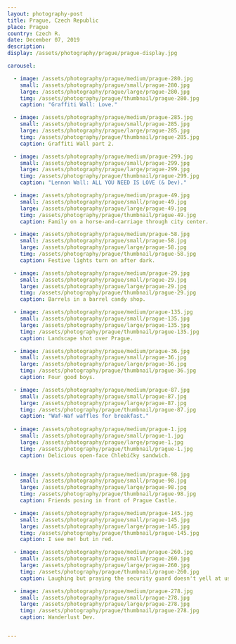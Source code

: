 ```yaml
---
layout: photography-post
title: Prague, Czech Republic
place: Prague
country: Czech R.
date: December 07, 2019
description:
display: /assets/photography/prague/prague-display.jpg

carousel:

  - image: /assets/photography/prague/medium/prague-280.jpg
    small: /assets/photography/prague/small/prague-280.jpg
    large: /assets/photography/prague/large/prague-280.jpg
    timg: /assets/photography/prague/thumbnail/prague-280.jpg
    caption: "Graffiti Wall: Love."

  - image: /assets/photography/prague/medium/prague-285.jpg
    small: /assets/photography/prague/small/prague-285.jpg
    large: /assets/photography/prague/large/prague-285.jpg
    timg: /assets/photography/prague/thumbnail/prague-285.jpg
    caption: Graffiti Wall part 2. 

  - image: /assets/photography/prague/medium/prague-299.jpg
    small: /assets/photography/prague/small/prague-299.jpg
    large: /assets/photography/prague/large/prague-299.jpg
    timg: /assets/photography/prague/thumbnail/prague-299.jpg
    caption: "Lennon Wall: ALL YOU NEED IS LOVE (& Dev)."

  - image: /assets/photography/prague/medium/prague-49.jpg
    small: /assets/photography/prague/small/prague-49.jpg
    large: /assets/photography/prague/large/prague-49.jpg
    timg: /assets/photography/prague/thumbnail/prague-49.jpg
    caption: Family on a horse-and-carriage through city center.

  - image: /assets/photography/prague/medium/prague-58.jpg
    small: /assets/photography/prague/small/prague-58.jpg
    large: /assets/photography/prague/large/prague-58.jpg
    timg: /assets/photography/prague/thumbnail/prague-58.jpg
    caption: Festive lights turn on after dark. 

  - image: /assets/photography/prague/medium/prague-29.jpg
    small: /assets/photography/prague/small/prague-29.jpg
    large: /assets/photography/prague/large/prague-29.jpg
    timg: /assets/photography/prague/thumbnail/prague-29.jpg
    caption: Barrels in a barrel candy shop.

  - image: /assets/photography/prague/medium/prague-135.jpg
    small: /assets/photography/prague/small/prague-135.jpg
    large: /assets/photography/prague/large/prague-135.jpg
    timg: /assets/photography/prague/thumbnail/prague-135.jpg
    caption: Landscape shot over Prague. 

  - image: /assets/photography/prague/medium/prague-36.jpg
    small: /assets/photography/prague/small/prague-36.jpg
    large: /assets/photography/prague/large/prague-36.jpg
    timg: /assets/photography/prague/thumbnail/prague-36.jpg
    caption: Four good boys. 

  - image: /assets/photography/prague/medium/prague-87.jpg
    small: /assets/photography/prague/small/prague-87.jpg
    large: /assets/photography/prague/large/prague-87.jpg
    timg: /assets/photography/prague/thumbnail/prague-87.jpg
    caption: "Waf-Waf waffles for breakfast."
    
  - image: /assets/photography/prague/medium/prague-1.jpg
    small: /assets/photography/prague/small/prague-1.jpg
    large: /assets/photography/prague/large/prague-1.jpg
    timg: /assets/photography/prague/thumbnail/prague-1.jpg
    caption: Delicious open-face Chlebíčky sandwich.


  - image: /assets/photography/prague/medium/prague-98.jpg
    small: /assets/photography/prague/small/prague-98.jpg
    large: /assets/photography/prague/large/prague-98.jpg
    timg: /assets/photography/prague/thumbnail/prague-98.jpg
    caption: Friends posing in front of Prague Castle. 

  - image: /assets/photography/prague/medium/prague-145.jpg
    small: /assets/photography/prague/small/prague-145.jpg
    large: /assets/photography/prague/large/prague-145.jpg
    timg: /assets/photography/prague/thumbnail/prague-145.jpg
    caption: I see me! but in red. 

  - image: /assets/photography/prague/medium/prague-260.jpg
    small: /assets/photography/prague/small/prague-260.jpg
    large: /assets/photography/prague/large/prague-260.jpg
    timg: /assets/photography/prague/thumbnail/prague-260.jpg
    caption: Laughing but praying the security guard doesn't yell at us. 

  - image: /assets/photography/prague/medium/prague-278.jpg
    small: /assets/photography/prague/small/prague-278.jpg
    large: /assets/photography/prague/large/prague-278.jpg
    timg: /assets/photography/prague/thumbnail/prague-278.jpg
    caption: Wanderlust Dev. 


---
```

